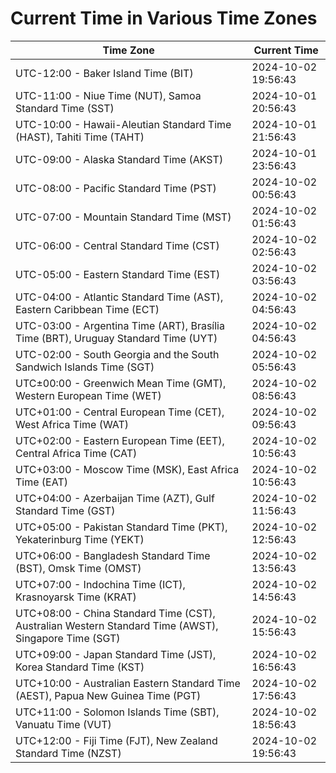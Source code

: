 # Current Time in Various Time Zones

| Time Zone | Current Time |
|-----------|--------------|
| UTC-12:00 - Baker Island Time (BIT) | 2024-10-02 19:56:43 |
| UTC-11:00 - Niue Time (NUT), Samoa Standard Time (SST) | 2024-10-01 20:56:43 |
| UTC-10:00 - Hawaii-Aleutian Standard Time (HAST), Tahiti Time (TAHT) | 2024-10-01 21:56:43 |
| UTC-09:00 - Alaska Standard Time (AKST) | 2024-10-01 23:56:43 |
| UTC-08:00 - Pacific Standard Time (PST) | 2024-10-02 00:56:43 |
| UTC-07:00 - Mountain Standard Time (MST) | 2024-10-02 01:56:43 |
| UTC-06:00 - Central Standard Time (CST) | 2024-10-02 02:56:43 |
| UTC-05:00 - Eastern Standard Time (EST) | 2024-10-02 03:56:43 |
| UTC-04:00 - Atlantic Standard Time (AST), Eastern Caribbean Time (ECT) | 2024-10-02 04:56:43 |
| UTC-03:00 - Argentina Time (ART), Brasília Time (BRT), Uruguay Standard Time (UYT) | 2024-10-02 04:56:43 |
| UTC-02:00 - South Georgia and the South Sandwich Islands Time (SGT) | 2024-10-02 05:56:43 |
| UTC±00:00 - Greenwich Mean Time (GMT), Western European Time (WET) | 2024-10-02 08:56:43 |
| UTC+01:00 - Central European Time (CET), West Africa Time (WAT) | 2024-10-02 09:56:43 |
| UTC+02:00 - Eastern European Time (EET), Central Africa Time (CAT) | 2024-10-02 10:56:43 |
| UTC+03:00 - Moscow Time (MSK), East Africa Time (EAT) | 2024-10-02 10:56:43 |
| UTC+04:00 - Azerbaijan Time (AZT), Gulf Standard Time (GST) | 2024-10-02 11:56:43 |
| UTC+05:00 - Pakistan Standard Time (PKT), Yekaterinburg Time (YEKT) | 2024-10-02 12:56:43 |
| UTC+06:00 - Bangladesh Standard Time (BST), Omsk Time (OMST) | 2024-10-02 13:56:43 |
| UTC+07:00 - Indochina Time (ICT), Krasnoyarsk Time (KRAT) | 2024-10-02 14:56:43 |
| UTC+08:00 - China Standard Time (CST), Australian Western Standard Time (AWST), Singapore Time (SGT) | 2024-10-02 15:56:43 |
| UTC+09:00 - Japan Standard Time (JST), Korea Standard Time (KST) | 2024-10-02 16:56:43 |
| UTC+10:00 - Australian Eastern Standard Time (AEST), Papua New Guinea Time (PGT) | 2024-10-02 17:56:43 |
| UTC+11:00 - Solomon Islands Time (SBT), Vanuatu Time (VUT) | 2024-10-02 18:56:43 |
| UTC+12:00 - Fiji Time (FJT), New Zealand Standard Time (NZST) | 2024-10-02 19:56:43 |
